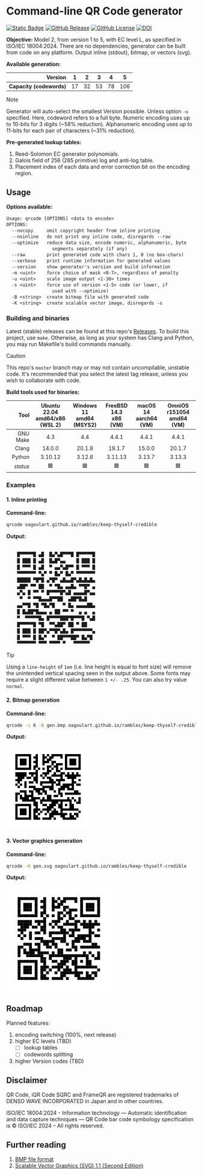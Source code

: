 # Command-line QR Code generator
[![Static Badge](https://img.shields.io/badge/ISO%2FIEC-18004%3A2024-red)](https://www.iso.org/standard/83389.html)
[![GitHub Release](https://img.shields.io/github/v/release/oagoulart/qrcode?color=green)](https://github.com/oAGoulart/qrcode/releases)
[![GitHub License](https://img.shields.io/github/license/oagoulart/qrcode)](https://github.com/oAGoulart/qrcode/tree/master?tab=MS-RL-1-ov-file)
[![DOI](https://zenodo.org/badge/998115592.svg)](https://doi.org/10.5281/zenodo.15851589)

**Objective:** Model 2, from version 1 to 5, with EC level L, as specified in
ISO/IEC 18004:2024. There are no dependencies, generator can be built from code
on any platform. Output inline (stdout), bitmap, or vectors (svg).

**Available generation:**

|              **Version** | 1  | 2  | 3  | 4  | 5   |
|-------------------------:|----|----|----|----|-----|
| **Capacity (codewords)** | 17 | 32 | 53 | 78 | 106 |

> [!NOTE]
> Generator will auto-select the smallest Version possible. Unless option `-u` specified.
> Here, codeword refers to a full byte.
> Numeric encoding uses up to 10-bits for 3 digits (~58% reduction).
> Alphanumeric encoding uses up to 11-bits for each pair of characters (~31% reduction).

**Pre-generated lookup tables:**
1. Reed-Solomon EC generator polynomials.
2. Galois field of 256 (285 primitive) log and anti-log table.
3. Placement index of each data and error correction bit on the encoding region.

## Usage

**Options available:**

```text
Usage: qrcode [OPTIONS] <data to encode>
OPTIONS:
  --nocopy     omit copyright header from inline printing
  --noinline   do not print any inline code, disregards --raw
  --optimize   reduce data size, encode numeric, alphanumeric, byte
                 segments separately (if any)
  --raw        print generated code with chars 1, 0 (no box-chars)
  --verbose    print runtime information for generated values
  --version    show generator's version and build information
  -m <uint>    force choice of mask <0-7>, regardless of penalty
  -u <uint>    scale image output <1-30> times
  -s <uint>    force use of version <1-5> code (or lower, if
                 used with --optimize)
  -B <string>  create bitmap file with generated code
  -K <string>  create scalable vector image, disregards -s
```

### Building and binaries

Latest (stable) releases can be found at this repo's [Releases](https://github.com/oAGoulart/qrcode/releases).
To build this project, use `make`. Otherwise, as long as your system has
Clang and Python, you may run Makefile's build commands manually.

> [!CAUTION]
> This repo's `master` branch may or may not contain uncompilable, unstable code.
> It's recommended that you select the latest tag release,
> unless you wish to collaborate with code.

**Build tools used for binaries:**

|     Tool | Ubuntu 22.04<br>amd64/x86<br>(WSL 2) | Windows 11<br>amd64<br>(MSYS2) | FreeBSD 14.3<br>x86<br>(VM) | macOS 14<br>aarch64<br>(VM) | OmniOS r151054<br>amd64<br>(VM) |
|---------:| :----: | :----: | :----: | :----: | :----: |
| GNU Make | 4.3 | 4.4 | 4.4.1 | 4.4.1 | 4.4.1 |
|    Clang | 14.0.0 | 20.1.8 | 19.1.7 | 15.0.0 | 20.1.7 |
|   Python | 3.10.12 | 3.12.6 | 3.11.13 | 3.13.7 | 3.13.3 |
| *status* | 🟩 | 🟩 | 🟩 | 🟩 |  🟩 |

### Examples

#### 1. Inline printing

**Command-line:** 
```bash
qrcode oagoulart.github.io/rambles/keep-thyself-credible
```

**Output:**
```bash

    █▀▀▀▀▀█ ▄█  █▄▀▄█▀▀▀█ █▀▀▀▀▀█
    █ ███ █ ▄█  █▄█▀▄▄    █ ███ █
    █ ▀▀▀ █ ▄█  ▀ ▄▄▀▄█▀▀ █ ▀▀▀ █
    ▀▀▀▀▀▀▀ ▀▄▀ ▀ █▄▀ █▄▀ ▀▀▀▀▀▀▀
    █████ ▀█▀█ ▄▀█▀ ▄█▄▄█▀▄█▄█▄█▄
    ▄██▀ ▀▀ ██  ▀ ▀█▄ ▄▄█▄ ▀▀█▀ ▄
    ▄▀▄ █ ▀▀ ▀ █▀▀▀▀█▀▄█ ▄▄▄▄█▀▄▄
     ▀  ▀ ▀▀█▄▄▄█▀▀██  ▄██▀█▄█   
    ▄▄▀▀█ ▀█ ▀█▄▀█   ▀ █▄ ▄▄▄▄██▄
    █ █▄██▀█▄▄▄ ▄ ██ ▀▀ ▀  ▄ ▄  ▄
    ▀  ▀▀▀▀▀█▄ █▀▀▀▀███▀█▀▀▀█ ▀▄█
    █▀▀▀▀▀█ ▀█  ▀▀▄██▀ ██ ▀ ██   
    █ ███ █ ██▀▄▀▀█▀▄█▄ █▀▀▀▀▀▀▀▄
    █ ▀▀▀ █ █▄▀  ▀ ██▀▀▀██▀ █▄▀█ 
    ▀▀▀▀▀▀▀ ▀▀▀ ▀▀▀▀ ▀   ▀▀▀▀▀▀  

```

> [!TIP]
> Using a `line-height` of `1em` (i.e. line height is equal to font size)
> will remove the unintended vertical spacing seen in the output above.
> Some fonts may require a slight different value between `1 +/- .25`.
> You can also try value `normal`.

#### 2. Bitmap generation

**Command-line:** 
```bash
qrcode -s 6 -B gen.bmp oagoulart.github.io/rambles/keep-thyself-credible
```

**Output:**

![QR Code](assets/gen.bmp)

#### 3. Vector graphics generation

**Command-line:** 
```bash
qrcode -K gen.svg oagoulart.github.io/rambles/keep-thyself-credible
```

**Output:**

![QR Code](assets/gen.svg)

## Roadmap

Planned features:
1. encoding switching (100%, next release)
2. higher EC levels (TBD)
   - [ ] lookup tables
   - [ ] codewords splitting
3. higher Version codes (TBD)

## Disclaimer
QR Code, iQR Code SQRC and FrameQR are registered trademarks
of DENSO WAVE INCORPORATED in Japan and in other countries.

ISO/IEC 18004:2024 - Information technology — Automatic identification and
data capture techniques — QR Code bar code symbology specification is &copy;
ISO/IEC 2024 – All rights reserved.

## Further reading

1. [BMP file format](https://gibberlings3.github.io/iesdp/file_formats/ie_formats/bmp.htm)
2. [Scalable Vector Graphics (SVG) 1.1 (Second Edition)](https://www.w3.org/TR/SVG11/)

